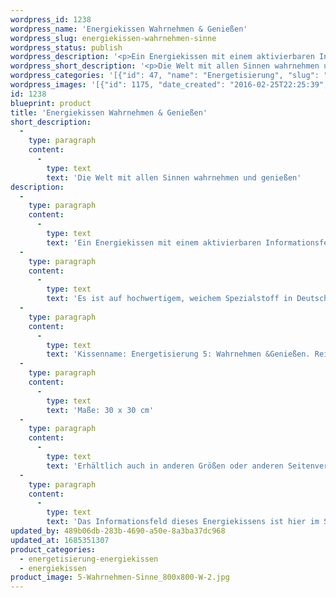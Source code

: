 ```yaml
---
wordpress_id: 1238
wordpress_name: 'Energiekissen Wahrnehmen & Genießen'
wordpress_slug: energiekissen-wahrnehmen-sinne
wordpress_status: publish
wordpress_description: '<p>Ein Energiekissen mit einem aktivierbaren Informationsfeld zu Wahrnehmen undGenießen sowie dem energetischen Zugang zu den dazugehörigen universellen Wissenspools.</p><p>Es ist auf hochwertigem, weichem Spezialstoff in Deutschland gedruckt und sorgfältig in Handarbeit in Deutschland mit Reißverschluss genäht. Laut Herstellerangaben ist der farbintensive Druck 70 Jahre lichtecht, waschbar (Wollwaschgang, 20°) und in einem umweltorientierten Verfahren hergestellt.</p><p>Kissenname: Energetisierung 5: Wahrnehmen &amp;Genießen. Reihe: Energetisierung</p><p>Maße: 30 x 30 cm</p><p>Erhältlich auch in anderen Größen oder anderen Seitenverhältnissen. Bitte kontaktieren Sie uns hierfür unter <a href="mailto:info@elvedenverlag.de">info@elvedenverlag.de</a>.</p><p>Das Informationsfeld dieses Energiekissens ist hier im Shop auch erhältlich als <a href="https://my.feenbaum.de/produkt-kategorie/energiebilder/fotokarten/energetisierung-fotokarten/">Fotokarte</a>, <a href="https://my.feenbaum.de/produkt-kategorie/energiebilder/wandbilder/energetisierung/">Wandbild</a> und <a href="https://my.feenbaum.de/produkt-kategorie/energiesprays/energetisierung-energiesprays/">Energiespray</a></p><p><a href="https://my.feenbaum.de/anwendung-energiekissen/">Anwendungshinweise</a></p>'
wordpress_short_description: '<p>Die Welt mit allen Sinnen wahrnehmen und genießen</p>'
wordpress_categories: '[{"id": 47, "name": "Energetisierung", "slug": "energetisierung-energiekissen"}, {"id": 28, "name": "Energiekissen", "slug": "energiekissen"}]'
wordpress_images: '[{"id": 1175, "date_created": "2016-02-25T22:25:39", "date_created_gmt": "2016-02-25T20:25:39", "date_modified": "2016-02-25T22:25:39", "date_modified_gmt": "2016-02-25T20:25:39", "src": "https://my.feenbaum.de/wp-content/uploads/2016/02/5-Wahrnehmen-Sinne_800x800-W-2.jpg", "name": "5 Wahrnehmen-Sinne_800x800-W", "alt": ""}]'
id: 1238
blueprint: product
title: 'Energiekissen Wahrnehmen & Genießen'
short_description:
  -
    type: paragraph
    content:
      -
        type: text
        text: 'Die Welt mit allen Sinnen wahrnehmen und genießen'
description:
  -
    type: paragraph
    content:
      -
        type: text
        text: 'Ein Energiekissen mit einem aktivierbaren Informationsfeld zu Wahrnehmen undGenießen sowie dem energetischen Zugang zu den dazugehörigen universellen Wissenspools.'
  -
    type: paragraph
    content:
      -
        type: text
        text: 'Es ist auf hochwertigem, weichem Spezialstoff in Deutschland gedruckt und sorgfältig in Handarbeit in Deutschland mit Reißverschluss genäht. Laut Herstellerangaben ist der farbintensive Druck 70 Jahre lichtecht, waschbar (Wollwaschgang, 20°) und in einem umweltorientierten Verfahren hergestellt.'
  -
    type: paragraph
    content:
      -
        type: text
        text: 'Kissenname: Energetisierung 5: Wahrnehmen &Genießen. Reihe: Energetisierung'
  -
    type: paragraph
    content:
      -
        type: text
        text: 'Maße: 30 x 30 cm'
  -
    type: paragraph
    content:
      -
        type: text
        text: 'Erhältlich auch in anderen Größen oder anderen Seitenverhältnissen. Bitte kontaktieren Sie uns hierfür unter info@elvedenverlag.de.'
  -
    type: paragraph
    content:
      -
        type: text
        text: 'Das Informationsfeld dieses Energiekissens ist hier im Shop auch erhältlich als Fotokarte, Wandbild und Energiespray'
updated_by: 489b06db-283b-4690-a50e-8a3ba37dc968
updated_at: 1685351307
product_categories:
  - energetisierung-energiekissen
  - energiekissen
product_image: 5-Wahrnehmen-Sinne_800x800-W-2.jpg
---
```

